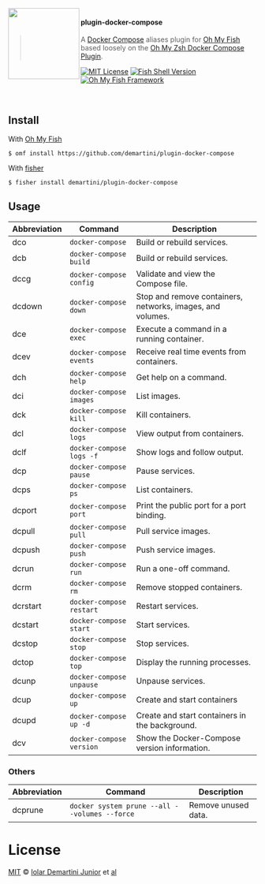 <img src="https://cdn.rawgit.com/oh-my-fish/oh-my-fish/e4f1c2e0219a17e2c748b824004c8d0b38055c16/docs/logo.svg" align="left" width="144px" height="144px"/>

#### plugin-docker-compose

> A [Docker Compose][dc-link] aliases plugin for [Oh My Fish][omf-link] based loosely on the [Oh My Zsh Docker Compose Plugin][omz-plugin].

[![MIT License](https://img.shields.io/badge/license-MIT-007EC7.svg?style=flat-square)](/LICENSE)
[![Fish Shell Version](https://img.shields.io/badge/fish-v3.0.2-007EC7.svg?style=flat-square)](https://fishshell.com)
[![Oh My Fish Framework](https://img.shields.io/badge/Oh%20My%20Fish-Framework-007EC7.svg?style=flat-square)](https://www.github.com/oh-my-fish/oh-my-fish)

<br/>

## Install

With [Oh My Fish][omf-link]

```fish
$ omf install https://github.com/demartini/plugin-docker-compose
```

With [fisher][fisher-link]

```fish
$ fisher install demartini/plugin-docker-compose
```

## Usage

| **Abbreviation** | **Command**              | **Description**                                            |
| ---------------- | ------------------------ | ---------------------------------------------------------- |
| dco              | `docker-compose`         | Build or rebuild services.                                 |
| dcb              | `docker-compose build`   | Build or rebuild services.                                 |
| dccg             | `docker-compose config`  | Validate and view the Compose file.                        |
| dcdown           | `docker-compose down`    | Stop and remove containers, networks, images, and volumes. |
| dce              | `docker-compose exec`    | Execute a command in a running container.                  |
| dcev             | `docker-compose events`  | Receive real time events from containers.                  |
| dch              | `docker-compose help`    | Get help on a command.                                     |
| dci              | `docker-compose images`  | List images.                                               |
| dck              | `docker-compose kill`    | Kill containers.                                           |
| dcl              | `docker-compose logs`    | View output from containers.                               |
| dclf             | `docker-compose logs -f` | Show logs and follow output.                               |
| dcp              | `docker-compose pause`   | Pause services.                                            |
| dcps             | `docker-compose ps`      | List containers.                                           |
| dcport           | `docker-compose port`    | Print the public port for a port binding.                  |
| dcpull           | `docker-compose pull`    | Pull service images.                                       |
| dcpush           | `docker-compose push`    | Push service images.                                       |
| dcrun            | `docker-compose run`     | Run a one-off command.                                     |
| dcrm             | `docker-compose rm`      | Remove stopped containers.                                 |
| dcrstart         | `docker-compose restart` | Restart services.                                          |
| dcstart          | `docker-compose start`   | Start services.                                            |
| dcstop           | `docker-compose stop`    | Stop services.                                             |
| dctop            | `docker-compose top`     | Display the running processes.                             |
| dcunp            | `docker-compose unpause` | Unpause services.                                          |
| dcup             | `docker-compose up`      | Create and start containers                                |
| dcupd            | `docker-compose up -d`   | Create and start containers in the background.             |
| dcv              | `docker-compose version` | Show the Docker-Compose version information.               |

### Others

| **Abbreviation** | **Command**                                   | **Description**     |
| ---------------- | --------------------------------------------- | ------------------- |
| dcprune          | `docker system prune --all --volumes --force` | Remove unused data. |

# License

[MIT][mit] © [Iolar Demartini Junior][author] et [al][contributors]

[mit]: https://opensource.org/licenses/MIT
[author]: https://github.com/demartini
[contributors]: https://github.com/demartini/plugin-docker-compose/graphs/contributors
[omf-link]: https://www.github.com/oh-my-fish/oh-my-fish
[omz-plugin]: https://github.com/ohmyzsh/ohmyzsh/wiki/Plugins
[fisher-link]: https://github.com/jorgebucaran/fisher
[dc-link]: https://docs.docker.com/compose/
[license-badge]: https://img.shields.io/badge/license-MIT-007EC7.svg?style=flat-square
